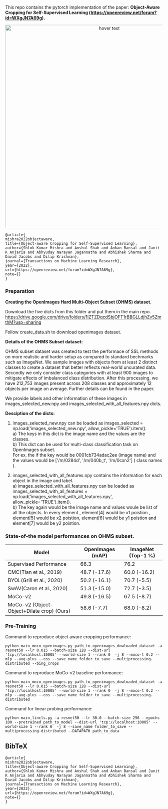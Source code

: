 This repo contains the pytorch implementation of the paper: **Object-Aware Cropping for Self-Supervised Learning (https://openreview.net/forum?id=WXgJN7A69g).**


<p align="center">
  <img src="teasure_figure_tmlr.png" width="650" title="hover text">
</p>

```
@article{
mishra2022objectaware,
title={Object-aware Cropping for Self-Supervised Learning},
author={Shlok Kumar Mishra and Anshul Shah and Ankan Bansal and Janit K Anjaria and Abhyuday Narayan Jagannatha and Abhishek Sharma and David Jacobs and Dilip Krishnan},
journal={Transactions on Machine Learning Research},
year={2022},
url={https://openreview.net/forum?id=WXgJN7A69g},
note={}
}
```
### Preparation
**Creating the OpenImages Hard Multi-Object Subset (OHMS) dataset.**

Download the five dicts from this folder and put them in the main repo.
https://drive.google.com/drive/folders/1IZTZDqcdSbjOFT1rBBGLLdjhZv5ZmthM?usp=sharing

Follow create_data.sh to download openimages dataset.

**Details of the OHMS Subset dataset:**

OHMS subset dataset was created to test the performace of SSL methods on more realistic and harder setup as compared to standard bechmarks such as ImageNet. We sample images with objects from at least 2 distinct classes to create a dataset that better reflects real-world uncurated data. Secondly we only consider class categories with at least 900 images to mitigate effects of imbalanced class distribution. After this processing, we have 212,753 images present across 208 classes and approximately 12 objects per image on average. Further details can be found in the paper.

We provide labels and other information of these images in images_selected_new.npy and images_selected_with_all_features.npy dicts.

**Desciption of the dicts:**

   1) images_selected_new.npy can be loaded as images_selected = np.load('images_selected_new.npy', allow_pickle='TRUE').item().\
      a) The keys in this dict is the image name and the values are the classes.  
      b) This dict can be used for multi-class classification task on OpenImages subset. \
      For ex. the if the key would be 0001cb734adac2ee (image name) and the values would be ['/m/0284d', '/m/040b_t', '/m/0cxn2'] ( class names ). 
      
   2) images_selected_with_all_features.npy contains the information for each object in the image and label. \
      a) images_selected_with_all_features.npy can be loaded as images_selected_with_all_features = np.load('images_selected_with_all_features.npy',      allow_pickle='TRUE').item(). \
      b) The key again would be the image name and values woule be list of all the objects. In every element , element[4] would be x1 poistion ,   element[5] would be x2 poistion,  element[6] would be y1 poistion and element[7] would be y2 poistion.


### State-of-the model performances on OHMS subset.

   | Model             | OpenImages (mAP)   | ImageNet (Top-1 %) |
   |---------------------------|--------|----------|
   | Supervised Performance         | 66.3 | 76.2  |
   | CMC(Tian et al., 2019) | 48.7 (-17.6) | 60.0 (-16.2)  |
   | BYOL(Grill et al., 2020) | 50.2 (-16.1) | 70.7 (-5.5)  |
   | SwAV(Caron et al., 2020) | 51.3 (-15.0) | 72.7 (-3.5)  |
   | MoCo-v2 | 49.8 (-16.5) | 67.5 (-8.7)  |
   | MoCo-v2 (Object-Object+Dilate crop) (Ours) | 58.6 (-7.7) | 68.0 (-8.2)  |



###  Pre-Training

Command to reproduce object aware cropping performance:

```
python main_moco_openimages.py path_to_openimages_dowloaded_dataset -a resnet50 --lr 0.015 --batch-size 128 --dist-url 'tcp://localhost:10005' --world-size 1 --rank 0  -j 8 --moco-t 0.2 --mlp --aug-plus --cos --save_name folder_to_save --multiprocessing-distributed --bing_crops
```

Command to reproduce MoCo-v2 baseline performance:

```
python main_moco_openimages.py path_to_openimages_dowloaded_dataset -a resnet50 --lr 0.015 --batch-size 128 --dist-url 'tcp://localhost:10005' --world-size 1 --rank 0  -j 8 --moco-t 0.2 --mlp --aug-plus --cos --save_name folder_to_save --multiprocessing-distributed
```
Command for linear probing performance:

```
python main_lincls.py -a resnet50 --lr 30.0 --batch-size 256 --epochs 100 --pretrained path_to_model --dist-url 'tcp://localhost:10005' --world-size 1 --rank 0  -j 8 --save_name folder_to_save --multiprocessing-distributed --DATAPATH path_to_data
```

## BibTeX

```
@article{
mishra2022objectaware,
title={Object-aware Cropping for Self-Supervised Learning},
author={Shlok Kumar Mishra and Anshul Shah and Ankan Bansal and Janit K Anjaria and Abhyuday Narayan Jagannatha and Abhishek Sharma and David Jacobs and Dilip Krishnan},
journal={Transactions on Machine Learning Research},
year={2022},
url={https://openreview.net/forum?id=WXgJN7A69g},
note={}
}
```
